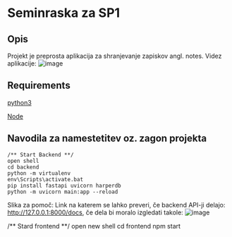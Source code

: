 # Seminraska za SP1
## Opis
Projekt je preprosta aplikacija za shranjevanje zapiskov angl. notes.
Videz aplikacije:
![image](https://user-images.githubusercontent.com/71169333/172925337-0096aed1-c312-4708-ab4d-b5c600966642.png)


## Requirements
[python3]('https://www.python.org/downloads/') 

[Node]('https://nodejs.org/en/download/')


## Navodila za namestetitev oz. zagon projekta
```
/** Start Backend **/
open shell
cd backend
python -m virtualenv
env\Scripts\activate.bat
pip install fastapi uvicorn harperdb
python -m uvicorn main:app --reload
```
Slika za pomoč:
Link na katerem se lahko preveri, če backend API-ji delajo: http://127.0.0.1:8000/docs, če dela bi moralo izgledati takole:
![image](https://user-images.githubusercontent.com/71169333/172925387-a4aecd01-b0dc-4c65-b0f9-6a27a352fa0b.png)

/** Stard frontend **/
open new shell
cd frontend
npm start
```
